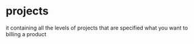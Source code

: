 # projects
it containing all the levels of projects that are specified what you want to billing a product
